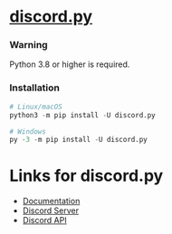 # [discord.py](http://discordpy.rtfd.io/en/latest/)

### Warning
Python 3.8 or higher is required.

### Installation
```python
# Linux/macOS
python3 -m pip install -U discord.py

# Windows
py -3 -m pip install -U discord.py
```

# Links for discord.py
- [Documentation](https://discordpy.readthedocs.io/en/latest/index.html)
- [Discord Server](https://discord.gg/dpy)
- [Discord API](https://discord.gg/discord-api)
